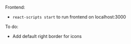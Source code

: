 Frontend:
- `react-scripts start` to run frontend on localhost:3000

To do:
- Add default right border for icons
